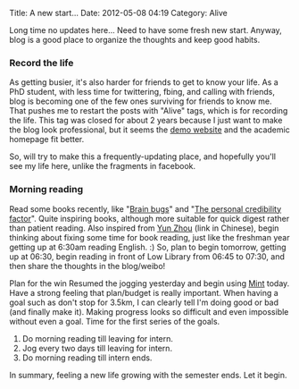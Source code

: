 Title: A new start...
Date: 2012-05-08 04:19
Category: Alive

Long time no updates here... Need to have some fresh new start. Anyway, blog is a good place to organize the thoughts and keep good habits.
 
### Record the life

As getting busier, it's also harder for friends to get to know your life. As a PhD student, with less time for twittering, fbing, and calling with friends, blog is becoming one of the few ones surviving for friends to know me. That pushes me to restart the posts with "Alive" tags, which is for recording the life. This tag was closed for about 2 years because I just want to make the blog look professional, but it seems the [demo website](http://lab.grapeot.me/) and the academic homepage fit better.

So, will try to make this a frequently-updating place, and hopefully you'll see my life here, unlike the fragments in facebook.
 
### Morning reading

Read some books recently, like "[Brain bugs](http://www.amazon.com/Brain-Bugs-Brains-Flaws-Shape/dp/0393076024)" and "[The personal credibility factor](http://www.amazon.com/The-Personal-Credibility-Factor-Youve/dp/0132082799)". Quite inspiring books, although more suitable for quick digest rather than patient reading. Also inspired from [Yun Zhou](http://www.weibo.com/yeka52) (link in Chinese), begin thinking about fixing some time for book reading, just like the freshman year getting up at 6:30am reading English. :) So, plan to begin tomorrow, getting up at 06:30, begin reading in front of Low Library from 06:45 to 07:30, and then share the thoughts in the blog/weibo!
 
Plan for the win
Resumed the jogging yesterday and begin using [Mint](https://www.mint.com/) today. Have a strong feeling that plan/budget is really important. When having a goal such as don't stop for 3.5km, I can clearly tell I'm doing good or bad (and finally make it). Making progress looks so difficult and even impossible without even a goal.
Time for the first series of the goals.

1. Do morning reading till leaving for intern.
2. Jog every two days till leaving for intern.
3. Do morning reading till intern ends.

In summary, feeling a new life growing with the semester ends. Let it begin. 
